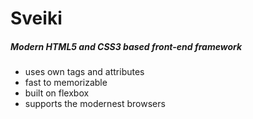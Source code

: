 # Sveiki
##### Modern HTML5 and CSS3 based front-end framework

- uses own tags and attributes
- fast to memorizable
- built on flexbox
- supports the modernest browsers
